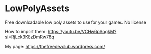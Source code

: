 # LowPolyAssets

Free downloadable low poly assets to use for your games. No license

How to import them:
https://youtu.be/VCHw6pSogkM?si=RjLck3KBzDmRw78q

My page:
https://thefreedevclub.wordpress.com/
